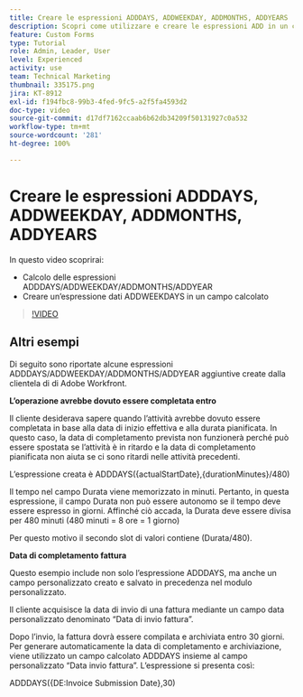 ```yaml
---
title: Creare le espressioni ADDDAYS, ADDWEEKDAY, ADDMONTHS, ADDYEARS
description: Scopri come utilizzare e creare le espressioni ADD in un campo calcolato in Adobe  [!DNL Workfront].
feature: Custom Forms
type: Tutorial
role: Admin, Leader, User
level: Experienced
activity: use
team: Technical Marketing
thumbnail: 335175.png
jira: KT-8912
exl-id: f194fbc8-99b3-4fed-9fc5-a2f5fa4593d2
doc-type: video
source-git-commit: d17df7162ccaab6b62db34209f50131927c0a532
workflow-type: tm+mt
source-wordcount: '281'
ht-degree: 100%

---
```


# Creare le espressioni ADDDAYS, ADDWEEKDAY, ADDMONTHS, ADDYEARS

In questo video scoprirai:

* Calcolo delle espressioni ADDDAYS/ADDWEEKDAY/ADDMONTHS/ADDYEAR
* Creare un’espressione dati ADDWEEKDAYS in un campo calcolato

>[!VIDEO](https://video.tv.adobe.com/v/3416190/?quality=12&learn=on&enablevpops&captions=ita)

## Altri esempi

Di seguito sono riportate alcune espressioni ADDDAYS/ADDWEEKDAY/ADDMONTHS/ADDYEAR aggiuntive create dalla clientela di di Adobe Workfront.

**L’operazione avrebbe dovuto essere completata entro**

Il cliente desiderava sapere quando l’attività avrebbe dovuto essere completata in base alla data di inizio effettiva e alla durata pianificata. In questo caso, la data di completamento prevista non funzionerà perché può essere spostata se l’attività è in ritardo e la data di completamento pianificata non aiuta se ci sono ritardi nelle attività precedenti.

L’espressione creata è ADDDAYS({actualStartDate},{durationMinutes}/480)

Il tempo nel campo Durata viene memorizzato in minuti. Pertanto, in questa espressione, il campo Durata non può essere autonomo se il tempo deve essere espresso in giorni. Affinché ciò accada, la Durata deve essere divisa per 480 minuti (480 minuti = 8 ore = 1 giorno)

Per questo motivo il secondo slot di valori contiene (Durata/480).


**Data di completamento fattura**

Questo esempio include non solo l’espressione ADDDAYS, ma anche un campo personalizzato creato e salvato in precedenza nel modulo personalizzato.

Il cliente acquisisce la data di invio di una fattura mediante un campo data personalizzato denominato “Data di invio fattura”.

Dopo l’invio, la fattura dovrà essere compilata e archiviata entro 30 giorni. Per generare automaticamente la data di completamento e archiviazione, viene utilizzato un campo calcolato ADDDAYS insieme al campo personalizzato “Data invio fattura”. L’espressione si presenta così:

ADDDAYS({DE:Invoice Submission Date},30)
